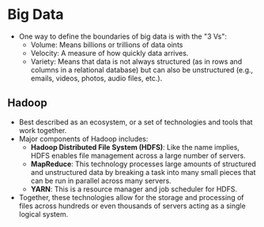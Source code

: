 # Big Data

- One way to define the boundaries of big data is with the "3 Vs":
  - Volume: Means billions or trillions of data oints
  - Velocity: A measure of how quickly data arrives.
  - Variety: Means that data is not always structured (as in rows and columns in a relational database) but can also be unstructured (e.g., emails, videos, photos, audio files, etc.).

## Hadoop

- Best described as an ecosystem, or a set of technologies and tools that work together.
- Major components of Hadoop includes:
  - **Hadoop Distributed File System (HDFS)**: Like the name implies, HDFS enables file management across a large number of servers.
  - **MapReduce**: This technology processes large amounts of structured and unstructured data by breaking a task into many small pieces that can be run in parallel across many servers.
  - **YARN**: This is a resource manager and job scheduler for HDFS.
- Together, these technologies allow for the storage and processing of files across hundreds or even thousands of servers acting as a single logical system.